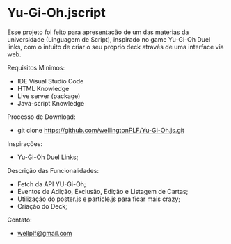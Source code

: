 # Yu-Gi-Oh.jscript

Esse projeto foi feito para apresentação de um das materias da universidade (Linguagem de Script), inspirado no game Yu-Gi-Oh Duel links, com o intuito de criar o seu proprio deck através de uma interface via web.

Requisitos Minimos:

 - IDE Visual Studio Code
 - HTML Knowledge
 - Live server (package)
 - Java-script Knowledge

Processo de Download:
 - git clone https://github.com/wellingtonPLF/Yu-Gi-Oh.js.git

Inspirações:
 - Yu-Gi-Oh Duel Links;

Descrição das Funcionalidades:
 - Fetch da API YU-Gi-Oh;
 - Eventos de Adição, Exclusão, Edição e Listagem de Cartas;
 - Utilização do poster.js e particle.js para ficar mais crazy;
 - Criação do Deck;

Contato:
 - wellplf@gmail.com
